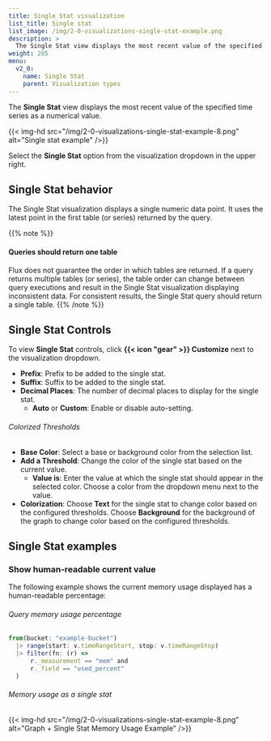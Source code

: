 ```yaml
---
title: Single Stat visualization
list_title: Single stat
list_image: /img/2-0-visualizations-single-stat-example.png
description: >
  The Single Stat view displays the most recent value of the specified time series as a numerical value.
weight: 205
menu:
  v2_0:
    name: Single Stat
    parent: Visualization types
---
```


The **Single Stat** view displays the most recent value of the specified time series as a numerical value.

{{< img-hd src="/img/2-0-visualizations-single-stat-example-8.png" alt="Single stat example" />}}

Select the **Single Stat** option from the visualization dropdown in the upper right.

## Single Stat behavior
The Single Stat visualization displays a single numeric data point.
It uses the latest point in the first table (or series) returned by the query.

{{% note %}}
#### Queries should return one table
Flux does not guarantee the order in which tables are returned.
If a query returns multiple tables (or series), the table order can change between query executions
and result in the Single Stat visualization displaying inconsistent data.
For consistent results, the Single Stat query should return a single table.
{{% /note %}}

## Single Stat Controls
To view **Single Stat** controls, click **{{< icon "gear" >}} Customize** next to
the visualization dropdown.

- **Prefix**: Prefix to be added to the single stat.
- **Suffix**: Suffix to be added to the single stat.
- **Decimal Places**: The number of decimal places to display for the single stat.
    - **Auto** or **Custom**: Enable or disable auto-setting.

###### Colorized Thresholds
- **Base Color**: Select a base or background color from the selection list.
- **Add a Threshold**: Change the color of the single stat based on the current value.
  - **Value is**: Enter the value at which the single stat should appear in the selected color.
    Choose a color from the dropdown menu next to the value.
- **Colorization**: Choose **Text** for the single stat to change color based on the configured thresholds.
  Choose **Background** for the background of the graph to change color based on the configured thresholds.

## Single Stat examples

### Show human-readable current value
The following example shows the current memory usage displayed has a human-readable percentage:

###### Query memory usage percentage
```js
from(bucket: "example-bucket")
  |> range(start: v.timeRangeStart, stop: v.timeRangeStop)
  |> filter(fn: (r) =>
      r._measurement == "mem" and
      r._field == "used_percent"
  )
```

###### Memory usage as a single stat
{{< img-hd src="/img/2-0-visualizations-single-stat-example-8.png" alt="Graph + Single Stat Memory Usage Example" />}}

